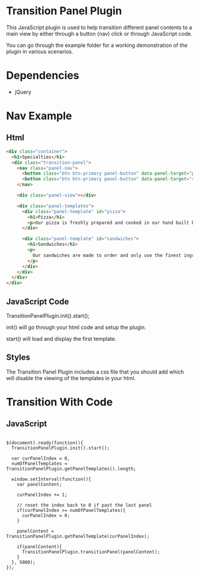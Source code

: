 # Transition Panel Plugin
This JavaScript plugin is used to help transition different panel contents to a 
main view by either through a button (nav) click or through JavaScript code.

You can go through the example folder for a working demonstration of the plugin in various scenarios.

# Dependencies
* jQuery

# Nav Example

## Html
```html
<div class="container">
  <h1>Specialties</h1>
  <div class="transition-panel">
    <nav class="panel-nav">
      <button class="btn btn-primary panel-button" data-panel-target="pizza">Pizza</button>
      <button class="btn btn-primary panel-button" data-panel-target="sandwiches">Sandwiches</button>
    </nav>

    <div class="panel-view"></div>

    <div class="panel-templates">
      <div class="panel-template" id="pizza">
        <h1>Pizza</h1>
        <p>Our pizza is freshly prepared and cooked in our hand built brick fire oven!
      </div>

      <div class="panel-template" id="sandwiches">
        <h1>Sandwiches</h1>
        <p>
          Our sandwiches are made to order and only use the finest ingredients.
        </p>
      </div>
    </div>
  </div>
</div>
```

## JavaScript Code
TransitionPanelPlugin.init().start();

init() will go through your html code and setup the plugin.

start() will load and display the first template.

## Styles
The Transition Panel Plugin includes a css file that you should add which will disable 
the viewing of the templates in your html.


# Transition With Code
## JavaScript
<pre><code>
$(document).ready(function(){
  TransitionPanelPlugin.init().start();

  var curPanelIndex = 0,
  numOfPanelTemplates = TransitionPanelPlugin.getPanelTemplates().length;

  window.setInterval(function(){
    var panelContent;
          
    curPanelIndex += 1;

    // reset the index back to 0 if past the last panel
    if(curPanelIndex >= numOfPanelTemplates){
      curPanelIndex = 0;
    }

    panelContent = TransitionPanelPlugin.getPanelTemplate(curPanelIndex);

    if(panelContent){
      TransitionPanelPlugin.transitionPanel(panelContent);
    }
  }, 5000);
});
</code></pre>